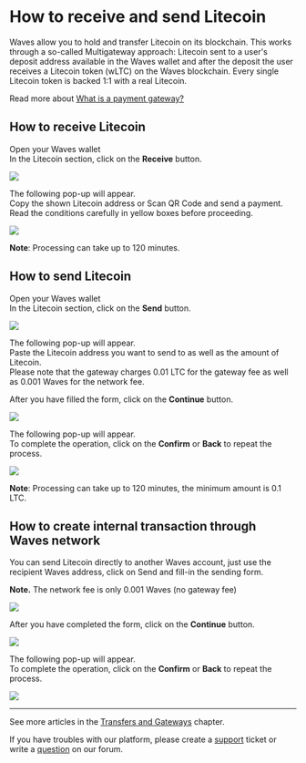 # How to receive and send Litecoin

Waves allow you to hold and transfer Litecoin on its blockchain. This works through a so-called Multigateway approach: Litecoin sent to a user's deposit address available in the Waves wallet and after the deposit the user receives a Litecoin token \(wLTC\) on the Waves blockchain. Every single Litecoin token is backed 1:1 with a real Litecoin.

Read more about [What is a payment gateway?](/waves-client/frequently-asked-questions-faq/transfers-and-gateways/payment-gateway.md)

## How to receive Litecoin

Open your Waves wallet  
In the Litecoin section, click on the **Receive** button.

![](/_assets/litecoin_transfers_01.png)

The following pop-up will appear.  
Copy the shown Litecoin address or Scan QR Code and send a payment.  
Read the conditions carefully in yellow boxes before proceeding.

![](/_assets/litecoin_transfers_02.png)

**Note**: Processing can take up to 120 minutes.

## How to send Litecoin

Open your Waves wallet  
In the Litecoin section, click on the **Send** button.

![](/_assets/litecoin_transfers_01.png)

The following pop-up will appear.  
Paste the Litecoin address you want to send to as well as the amount of Litecoin.  
Please note that the gateway charges 0.01 LTC for the gateway fee as well as 0.001 Waves for the network fee.

After you have filled the form, click on the **Continue** button.

![](/_assets/litecoin_transfers_04.png)

The following pop-up will appear.  
To complete the operation, click on the **Confirm** or **Back** to repeat the process.

![](/_assets/litecoin_transfers_05.png)

**Note**: Processing can take up to 120 minutes, the minimum amount is 0.1 LTC.

## How to create internal transaction through Waves network

You can send Litecoin directly to another Waves account, just use the recipient Waves address, click on Send and fill-in the sending form.

**Note.** The network fee is only 0.001 Waves \(no gateway fee\)

![](/_assets/litecoin_transfers_01.png)

After you have completed the form, click on the **Continue** button.

![](/_assets/litecoin_transfers_07.png)

The following pop-up will appear.  
To complete the operation, click on the **Confirm** or **Back** to repeat the process.

![](/_assets/litecoin_transfers_08.png)

___

See more articles in the [Transfers and Gateways](/waves-client/wallet-management.md) chapter.

If you have troubles with our platform, please create a [support](https://support.wavesplatform.com/) ticket or write a [question](https://forum.wavesplatform.com/) on our forum.
